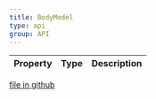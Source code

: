 ```yaml
---
title: BodyModel
type: api
group: API
---
```



Property|Type|Description
---|---|---

[file in github](https://github.com/qgrid/ng2/core/body.model.js)
